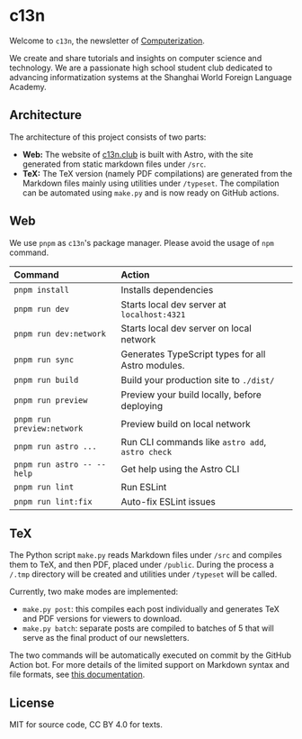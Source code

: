 # c13n

Welcome to `c13n`, the newsletter of [Computerization](https://computerization.io).

We create and share tutorials and insights on computer science and technology. We are a passionate high school student club dedicated to advancing informatization systems at the Shanghai World Foreign Language Academy.

## Architecture

The architecture of this project consists of two parts:
- **Web:** The website of [c13n.club](https://c13n.club) is built with Astro, with the site generated from static markdown files under `/src`.
- **TeX:** The TeX version (namely PDF compilations) are generated from the Markdown files mainly using utilities under `/typeset`. The compilation can be automated using `make.py` and is now ready on GitHub actions.

## Web

We use `pnpm` as `c13n`'s package manager. Please avoid the usage of `npm` command.

| Command                    | Action                                           |
|:---------------------------| :----------------------------------------------- |
| `pnpm install`             | Installs dependencies                            |
| `pnpm run dev`             | Starts local dev server at `localhost:4321`      |
| `pnpm run dev:network`     | Starts local dev server on local network         |
| `pnpm run sync`            | Generates TypeScript types for all Astro modules.|
| `pnpm run build`           | Build your production site to `./dist/`          |
| `pnpm run preview`         | Preview your build locally, before deploying     |
| `pnpm run preview:network` | Preview build on local network                   |
| `pnpm run astro ...`       | Run CLI commands like `astro add`, `astro check` |
| `pnpm run astro -- --help` | Get help using the Astro CLI                     |
| `pnpm run lint`            | Run ESLint                                       |
| `pnpm run lint:fix`        | Auto-fix ESLint issues                           |

## TeX

The Python script `make.py` reads Markdown files under `/src` and compiles them to TeX, and then PDF, placed under `/public`. During the process a `/.tmp` directory will be created and utilities under `/typeset` will be called.

Currently, two make modes are implemented:

- `make.py post`: this compiles each post individually and generates TeX and PDF versions for viewers to download.
- `make.py batch`: separate posts are compiled to batches of 5 that will serve as the final product of our newsletters.

The two commands will be automatically executed on commit by the GitHub Action bot. For more details of the limited support on Markdown syntax and file formats, see [this documentation](./typeset/README.md).

## License

MIT for source code, CC BY 4.0 for texts.
